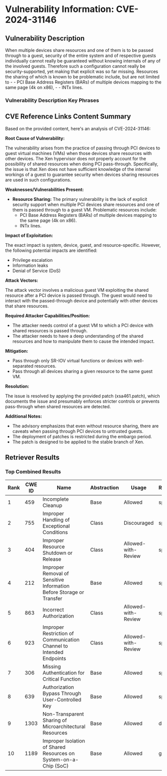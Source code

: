 # Vulnerability Information: CVE-2024-31146

## Vulnerability Description
When multiple devices share resources and one of them is to be passed through to a guest, security of the entire system and of respective guests individually cannot really be guaranteed without knowing internals of any of the involved guests. Therefore such a configuration cannot really be security-supported, yet making that explicit was so far missing. Resources the sharing of which is known to be problematic include, but are not limited to - - PCI Base Address Registers (BARs) of multiple devices mapping to the same page (4k on x86), - - INTx lines.

### Vulnerability Description Key Phrases

## CVE Reference Links Content Summary
Based on the provided content, here's an analysis of CVE-2024-31146:

**Root Cause of Vulnerability:**

The vulnerability arises from the practice of passing through PCI devices to guest virtual machines (VMs) when those devices share resources with other devices. The Xen hypervisor does not properly account for the possibility of shared resources when doing PCI pass-through.  Specifically, the issue is that Xen does not have sufficient knowledge of the internal workings of a guest to guarantee security when devices sharing resources are used in such configurations.

**Weaknesses/Vulnerabilities Present:**

-   **Resource Sharing:** The primary vulnerability is the lack of explicit security support when multiple PCI devices share resources and one of them is passed through to a guest VM.  Problematic resources include:
    -   PCI Base Address Registers (BARs) of multiple devices mapping to the same page (4k on x86).
    -   INTx lines.

**Impact of Exploitation:**

The exact impact is system, device, guest, and resource-specific. However, the following potential impacts are identified:

-   Privilege escalation
-   Information leaks
-   Denial of Service (DoS)

**Attack Vectors:**

The attack vector involves a malicious guest VM exploiting the shared resource after a PCI device is passed through. The guest would need to interact with the passed-through device and potentially with other devices that share resources.

**Required Attacker Capabilities/Position:**

-   The attacker needs control of a guest VM to which a PCI device with shared resources is passed through.
-   The attacker needs to have a deep understanding of the shared resources and how to manipulate them to cause the intended impact.

**Mitigation:**

-   Pass through only SR-IOV virtual functions or devices with well-separated resources.
-   Pass through all devices sharing a given resource to the same guest VM.

**Resolution:**

The issue is resolved by applying the provided patch (xsa461.patch), which documents the issue and presumably enforces stricter controls or prevents pass-through when shared resources are detected.

**Additional Notes:**

-   The advisory emphasizes that even without resource sharing, there are caveats when passing through PCI devices to untrusted guests.
-   The deployment of patches is restricted during the embargo period.
-   The patch is designed to be applied to the stable branch of Xen.

## Retriever Results

### Top Combined Results

| Rank | CWE ID | Name | Abstraction | Usage  | Retrievers | Individual Scores |
|------|--------|------|-------------|-------|------------|-------------------|
| 1 | 459 | Incomplete Cleanup | Base | Allowed | sparse | 0.157 |
| 2 | 755 | Improper Handling of Exceptional Conditions | Class | Discouraged | sparse | 0.153 |
| 3 | 404 | Improper Resource Shutdown or Release | Class | Allowed-with-Review | sparse | 0.150 |
| 4 | 212 | Improper Removal of Sensitive Information Before Storage or Transfer | Base | Allowed | sparse | 0.149 |
| 5 | 863 | Incorrect Authorization | Class | Allowed-with-Review | sparse | 0.148 |
| 6 | 923 | Improper Restriction of Communication Channel to Intended Endpoints | Class | Allowed-with-Review | sparse | 0.148 |
| 7 | 306 | Missing Authentication for Critical Function | Base | Allowed | sparse | 0.147 |
| 8 | 639 | Authorization Bypass Through User-Controlled Key | Base | Allowed | sparse | 0.147 |
| 9 | 1303 | Non-Transparent Sharing of Microarchitectural Resources | Base | Allowed | dense | 0.598 |
| 10 | 1189 | Improper Isolation of Shared Resources on System-on-a-Chip (SoC) | Base | Allowed | graph | 0.002 |

